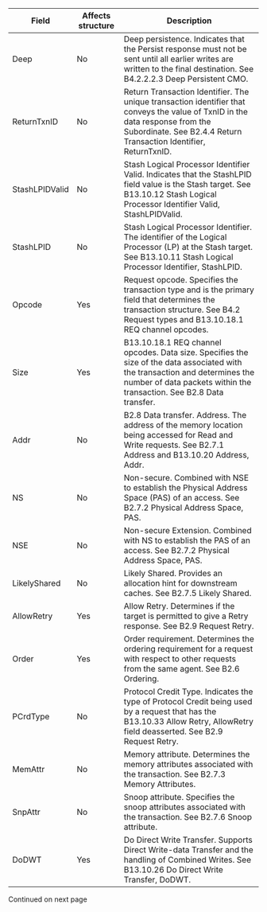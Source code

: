 | Field          | Affects structure | Description                                                                                                                                                                                          |
|----------------|-------------------|------------------------------------------------------------------------------------------------------------------------------------------------------------------------------------------------------|
| Deep           | No                | Deep persistence. Indicates that the Persist response must not be sent until all earlier writes are written to the final destination. See B4.2.2.2.3 Deep Persistent CMO.                            |
| ReturnTxnID    | No                | Return Transaction Identifier. The unique transaction identifier that conveys the value of TxnID in the data response from the Subordinate. See B2.4.4 Return Transaction Identifier, ReturnTxnID.   |
| StashLPIDValid | No                | Stash Logical Processor Identifier Valid. Indicates that the StashLPID field value is the Stash target. See B13.10.12 Stash Logical Processor Identifier Valid, StashLPIDValid.                      |
| StashLPID      | No                | Stash Logical Processor Identifier. The identifier of the Logical Processor (LP) at the Stash target. See B13.10.11 Stash Logical Processor Identifier, StashLPID.                                   |
| Opcode         | Yes               | Request opcode. Specifies the transaction type and is the primary field that determines the transaction structure. See B4.2 Request types and B13.10.18.1 REQ channel opcodes.                       |
| Size           | Yes               | B13.10.18.1 REQ channel opcodes. Data size. Specifies the size of the data associated with the transaction and determines the number of data packets within the transaction. See B2.8 Data transfer. |
| Addr           | No                | B2.8 Data transfer. Address. The address of the memory location being accessed for Read and Write requests. See B2.7.1 Address and B13.10.20 Address, Addr.                                          |
| NS             | No                | Non-secure. Combined with NSE to establish the Physical Address Space (PAS) of an access. See B2.7.2 Physical Address Space, PAS.                                                                    |
| NSE            | No                | Non-secure Extension. Combined with NS to establish the PAS of an access. See B2.7.2 Physical Address Space, PAS.                                                                                    |
| LikelyShared   | No                | Likely Shared. Provides an allocation hint for downstream caches. See B2.7.5 Likely Shared.                                                                                                          |
| AllowRetry     | Yes               | Allow Retry. Determines if the target is permitted to give a Retry response. See B2.9 Request Retry.                                                                                                 |
| Order          | Yes               | Order requirement. Determines the ordering requirement for a request with respect to other requests from the same agent. See B2.6 Ordering.                                                          |
| PCrdType       | No                | Protocol Credit Type. Indicates the type of Protocol Credit being used by a request that has the B13.10.33 Allow Retry, AllowRetry field deasserted. See B2.9 Request Retry.                         |
| MemAttr        | No                | Memory attribute. Determines the memory attributes associated with the transaction. See B2.7.3 Memory Attributes.                                                                                    |
| SnpAttr        | No                | Snoop attribute. Specifies the snoop attributes associated with the transaction. See B2.7.6 Snoop attribute.                                                                                         |
| DoDWT          | Yes               | Do Direct Write Transfer. Supports Direct Write-data Transfer and the handling of Combined Writes. See B13.10.26 Do Direct Write Transfer, DoDWT.                                                    |

Continued on next page
